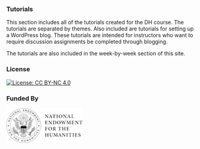 ### Tutorials

This section includes all of the tutorials created for the DH course.  The tutorials are separated by themes.  Also included are tutorials for setting up a WordPress blog.  These tutorials are intended for instructors who want to require discussion assignments be completed through blogging.

The tutorials are also included in the week-by-week section of this site. 

### License

[![License: CC BY-NC 4.0](https://licensebuttons.net/l/by-nc/4.0/88x31.png)](http://creativecommons.org/licenses/by-nc/4.0/)

### Funded By

[![NEH Seal](images/neh_sealblck200.jpg)](https://www.neh.gov/)